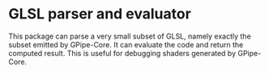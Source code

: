 # GLSL parser and evaluator

This package can parse a very small subset of GLSL, namely exactly the subset
emitted by GPipe-Core. It can evaluate the code and return the computed result.
This is useful for debugging shaders generated by GPipe-Core.
